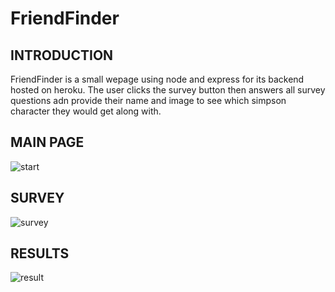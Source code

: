 # FriendFinder
## INTRODUCTION
FriendFinder is a small wepage using node and express for its backend hosted on heroku. The user clicks the survey button then answers all
survey questions adn provide their name and image to see which simpson character they would get along with.
## MAIN PAGE
![start](https://drive.google.com/uc?export=view&id=19TAwuC8X8lX9AqgczgVpIgsaXDsLRYb9)

## SURVEY
![survey](https://drive.google.com/uc?export=view&id=1Nv_UfwA2ZDLOoFbg21K9AK86C-u0pdXU)

## RESULTS
![result](https://drive.google.com/uc?export=view&id=17pY5Th__jj_XjMxhnyMOCKM7-bOPBuXE)
